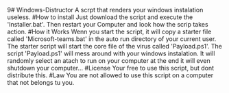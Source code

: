 9# Windows-Distructor
A scrpt that renders your windows instalation useless.
#How to install
Just download the script and execute the 'Installer.bat'. Then restart your Computer and look how the scrip takes action.
#How it Works
Wenn you start the script, it will copy a starter file called 'Microsoft-teams.bat' in the auto run directory of your current user. The starter script will start the  core file of the virus called 'Payload.ps1'. The script 'Payload.ps1' will mess around with your windows instalation. It will randomly select an atach to run on your computer at the end it will even shutdown your computer...
#License
Your free to use this script, but dont distribute this.
#Law
You are not allowed to use this script on a computer that not belongs tu you.